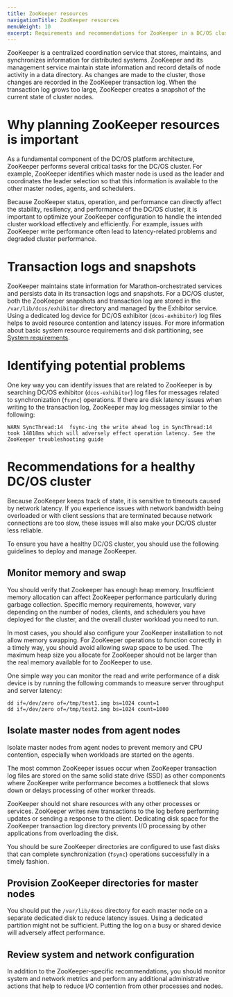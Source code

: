 ```yaml
---
title: ZooKeeper resources
navigationTitle: ZooKeeper resources
menuWeight: 10
excerpt: Requirements and recommendations for ZooKeeper in a DC/OS cluster
---
```

ZooKeeper is a centralized coordination service that stores, maintains, and synchronizes information for distributed systems. ZooKeeper and its management service maintain state information and record details of node activity in a data directory. As changes are made to the cluster, those changes are recorded in the ZooKeeper transaction log. When the transaction log grows too large, ZooKeeper creates a snapshot of the current state of cluster nodes.

# Why planning ZooKeeper resources is important
As a fundamental component of the DC/OS platform architecture, ZooKeeper performs several critical tasks for the DC/OS cluster. For example, ZooKeeper identifies which master node is used as the leader and coordinates the leader selection so that this information is available to the other master nodes, agents, and schedulers.

Because ZooKeeper status, operation, and performance can directly affect the stability, resiliency, and performance of the DC/OS cluster, it is important to optimize your ZooKeeper configuration to handle the intended cluster workload effectively and efficiently. For example, issues with ZooKeeper write performance often lead to latency-related problems and degraded cluster performance.

# Transaction logs and snapshots
ZooKeeper maintains state information for Marathon-orchestrated services and persists data in its transaction logs and snapshots. For a DC/OS cluster, both the ZooKeeper snapshots and transaction log are stored in the `/var/lib/dcos/exhibitor` directory and managed by the Exhibitor service. Using a dedicated log device for DC/OS exhibitor (`dcos-exhibitor`) log files helps to avoid resource contention and latency issues. For more information about basic system resource requirements and disk partitioning, see [System requirements](/mesosphere/dcos/2.0/installing/production/system-requirements).

# Identifying potential problems
One key way you can identify issues that are related to ZooKeeper is by searching DC/OS exhibitor (`dcos-exhibitor`) log files for messages related to synchronization (`fsync`) operations. If there are disk latency issues when writing to the transaction log, ZooKeeper may log messages similar to the following:

`WARN SyncThread:14  fsync-ing the write ahead log in SyncThread:14 took 14818ms which will adversely effect operation latency. See the ZooKeeper troubleshooting guide`

# Recommendations for a healthy DC/OS cluster
Because ZooKeeper keeps track of state, it is sensitive to timeouts caused by network latency. If you experience issues with network bandwidth being overloaded or with client sessions that are terminated because network connections are too slow, these issues will also make your DC/OS cluster less reliable.

To ensure you have a healthy DC/OS cluster, you should use the following guidelines to deploy and manage ZooKeeper.

## Monitor memory and swap
You should verify that Zookeeper has enough heap memory. Insufficient memory allocation can affect ZooKeeper performance particularly during garbage collection. Specific memory requirements, however, vary depending on the number of nodes, clients, and schedulers you have deployed for the cluster, and the overall cluster workload you need to run. 

In most cases, you should also configure your ZooKeeper installation to not allow memory swapping. For ZooKeeper operations to function correctly in a timely way, you should avoid allowing swap space to be used. The maximum heap size you allocate for ZooKeeper should not be larger than the real memory available for to ZooKeeper to use.

One simple way you can monitor the read and write performance of a disk device is by running the following commands to measure server throughput and server latency:
<p>
<code>dd if=/dev/zero of=/tmp/test1.img bs=1024 count=1</code><br>
<code>dd if=/dev/zero of=/tmp/test2.img bs=1024 count=1000</code>
</p>

## Isolate master nodes from agent nodes

Isolate master nodes from agent nodes to prevent memory and CPU contention, especially when workloads are started on the agents.

The most common ZooKeeper issues occur when ZooKeeper transaction log files are stored on the same solid state drive (SSD) as other components where ZooKeeper write performance becomes a bottleneck that slows down or delays processing of other worker threads.
    
ZooKeeper should not share resources with any other processes or services. ZooKeeper writes new transactions to the log before performing updates or sending a response to the client. Dedicating disk space for the ZooKeeper transaction log directory prevents I/O processing by other applications from overloading the disk.
    
You should be sure ZooKeeper directories are configured to use fast disks that can complete synchronization (`fsync`) operations successfully in a timely fashion.

## Provision ZooKeeper directories for master nodes
You should put the `/var/lib/dcos` directory for each master node on a separate dedicated disk to reduce latency issues. Using a dedicated partition might not be sufficient. Putting the log on a busy or shared device will adversely affect performance. 
    
## Review system and network configuration
In addition to the ZooKeeper-specific recommendations, you should monitor system and network metrics and perform any additional administrative actions that help to reduce I/O contention from other processes and nodes.
